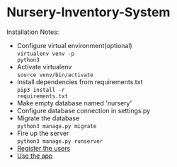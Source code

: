 # Nursery-Inventory-System
Installation Notes:
- Configure virtual environment(optional)<br>
<code>virtualenv venv -p python3</code>
- Activate virtualenv<br>
<code>source venv/bin/activate</code>
- Install dependencies from requirements.txt<br>
<code>pip3 install -r requirements.txt</code>
- Make empty database named 'nursery'
- Configure database connection in settings.py
- Migrate the database<br>
<code>python3 manage.py migrate</code>
- Fire up the server<br>
<code>python3 manage.py runserver</code>
- <a href="http://127.0.0.1:8000/register">Register the users</a>
- <a href="http://127.0.0.1:8000/login">Use the app</a>
